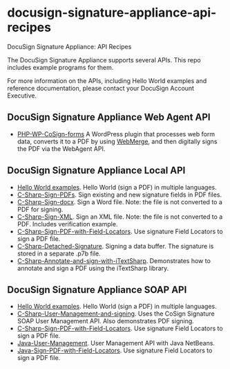 # docusign-signature-appliance-api-recipes
DocuSign Signature Appliance: API Recipes

The DocuSign Signature Appliance supports several APIs. This repo includes example programs for them.

For more information on the APIs, including Hello World examples and reference documentation, please contact your DocuSign Account Executive.

## DocuSign Signature Appliance Web Agent API
- [PHP-WP-CoSign-forms](https://github.com/docusign/CoSign-API-Examples/tree/master/CoSign-WebAgent/PHP-WP-CoSign-forms) A WordPress plugin that processes web form data, converts it to a PDF by using [WebMerge](http://webmerge.me), and then digitally signs the PDF via the WebAgent API.

## DocuSign Signature Appliance Local API
- [Hello World examples](https://github.com/docusign/CoSign-API-Examples/tree/master/CoSign-Signature-Local/Hello-World-examples). Hello World (sign a PDF) in multiple languages.
- [C-Sharp-Sign-PDFs](https://github.com/docusign/CoSign-API-Examples/tree/master/CoSign-Signature-Local/C-Sharp-Sign-PDFs). Sign existing and new signature fields in PDF files.
- [C-Sharp-Sign-docx](https://github.com/docusign/CoSign-API-Examples/tree/master/CoSign-Signature-Local/C-Sharp-Sign-docx). Sign a Word file. Note: the file is not converted to a PDF for signing. 
- [C-Sharp-Sign-XML](https://github.com/docusign/CoSign-API-Examples/tree/master/CoSign-Signature-Local/C-Sharp-Sign-XML). Sign an XML file. Note: the file is not converted to a PDF. Includes verification example.
- [C-Sharp-Sign-PDF-with-Field-Locators](https://github.com/docusign/CoSign-API-Examples/tree/master/CoSign-Signature-Local/C-Sharp-Sign-PDF-with-Field-Locators). Use signature Field Locators to sign a PDF file.
- [C-Sharp-Detached-Signature](https://github.com/docusign/CoSign-API-Examples/tree/master/CoSign-Signature-Local/C-Sharp-Detached-Signature). Signing a data buffer. The signature is stored in a separate .p7b file.
- [C-Sharp-Annotate-and-sign-with-iTextSharp](https://github.com/docusign/CoSign-API-Examples/tree/master/CoSign-Signature-Local/C-Sharp-Annotate-and-sign-with-iTextSharp). Demonstrates how to annotate and sign a PDF using the iTextSharp library.

## DocuSign Signature Appliance SOAP API
- [Hello World examples](https://github.com/docusign/CoSign-API-Examples/tree/master/CoSign-Signature-SOAP/Hello-World-examples). Hello World (sign a PDF) in multiple languages.
- [C-Sharp-User-Management-and-signing](https://github.com/docusign/CoSign-API-Examples/tree/master/CoSign-Signature-SOAP/C-Sharp-User-Management-and-signing). Uses the CoSign Signature SOAP User Management API. Also demonstrates PDF signing.
- [C-Sharp-Sign-PDF-with-Field-Locators](https://github.com/docusign/CoSign-API-Examples/tree/master/CoSign-Signature-SOAP/C-Sharp-Sign-PDF-with-Field-Locators). Use signature Field Locators to sign a PDF file.
- [Java-User-Management](https://github.com/docusign/CoSign-API-Examples/tree/master/CoSign-Signature-SOAP/Java-User-Management). User Management API with Java NetBeans.
- [Java-Sign-PDF-with-Field-Locators](https://github.com/docusign/CoSign-API-Examples/tree/master/CoSign-Signature-SOAP/Java-Sign-PDF-with-Field-Locators). Use signature Field Locators to sign a PDF file.
